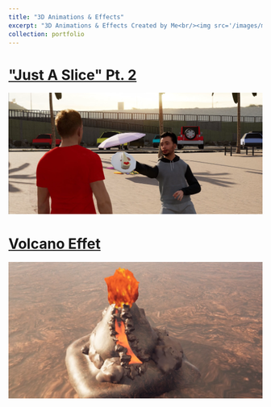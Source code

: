 ```yaml
---
title: "3D Animations & Effects"
excerpt: "3D Animations & Effects Created by Me<br/><img src='/images/mystuff/jas.png'>"
collection: portfolio
---
```

["Just A Slice" Pt. 2](https://youtu.be/h34sglnd95M)
======
![alt text](/images/mystuff/jas.png)

[Volcano Effet](https://youtu.be/rO4FBtPG_4E)
======
![alt text](/images/mystuff/Volcano.png)

<!-- ![alt text](/images/mystuff) -->
